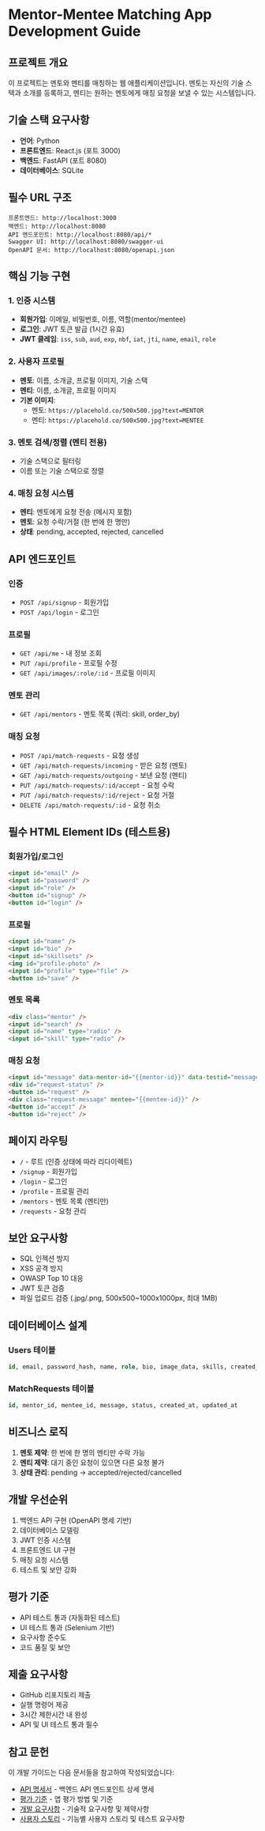 # Mentor-Mentee Matching App Development Guide

## 프로젝트 개요

이 프로젝트는 멘토와 멘티를 매칭하는 웹 애플리케이션입니다. 멘토는 자신의 기술 스택과 소개를 등록하고, 멘티는 원하는 멘토에게 매칭 요청을 보낼 수 있는 시스템입니다.

## 기술 스택 요구사항

- **언어**: Python
- **프론트엔드**: React.js (포트 3000)
- **백엔드**: FastAPI (포트 8080)
- **데이터베이스**: SQLite

## 필수 URL 구조

```
프론트엔드: http://localhost:3000
백엔드: http://localhost:8080
API 엔드포인트: http://localhost:8080/api/*
Swagger UI: http://localhost:8080/swagger-ui
OpenAPI 문서: http://localhost:8080/openapi.json
```

## 핵심 기능 구현

### 1. 인증 시스템
- **회원가입**: 이메일, 비밀번호, 이름, 역할(mentor/mentee)
- **로그인**: JWT 토큰 발급 (1시간 유효)
- **JWT 클레임**: `iss`, `sub`, `aud`, `exp`, `nbf`, `iat`, `jti`, `name`, `email`, `role`

### 2. 사용자 프로필
- **멘토**: 이름, 소개글, 프로필 이미지, 기술 스택
- **멘티**: 이름, 소개글, 프로필 이미지
- **기본 이미지**: 
  - 멘토: `https://placehold.co/500x500.jpg?text=MENTOR`
  - 멘티: `https://placehold.co/500x500.jpg?text=MENTEE`

### 3. 멘토 검색/정렬 (멘티 전용)
- 기술 스택으로 필터링
- 이름 또는 기술 스택으로 정렬

### 4. 매칭 요청 시스템
- **멘티**: 멘토에게 요청 전송 (메시지 포함)
- **멘토**: 요청 수락/거절 (한 번에 한 명만)
- **상태**: pending, accepted, rejected, cancelled

## API 엔드포인트

### 인증
- `POST /api/signup` - 회원가입
- `POST /api/login` - 로그인

### 프로필
- `GET /api/me` - 내 정보 조회
- `PUT /api/profile` - 프로필 수정
- `GET /api/images/:role/:id` - 프로필 이미지

### 멘토 관리
- `GET /api/mentors` - 멘토 목록 (쿼리: skill, order_by)

### 매칭 요청
- `POST /api/match-requests` - 요청 생성
- `GET /api/match-requests/incoming` - 받은 요청 (멘토)
- `GET /api/match-requests/outgoing` - 보낸 요청 (멘티)
- `PUT /api/match-requests/:id/accept` - 요청 수락
- `PUT /api/match-requests/:id/reject` - 요청 거절
- `DELETE /api/match-requests/:id` - 요청 취소

## 필수 HTML Element IDs (테스트용)

### 회원가입/로그인
```html
<input id="email" />
<input id="password" />
<input id="role" />
<button id="signup" />
<button id="login" />
```

### 프로필
```html
<input id="name" />
<input id="bio" />
<input id="skillsets" />
<img id="profile-photo" />
<input id="profile" type="file" />
<button id="save" />
```

### 멘토 목록
```html
<div class="mentor" />
<input id="search" />
<input id="name" type="radio" />
<input id="skill" type="radio" />
```

### 매칭 요청
```html
<input id="message" data-mentor-id="{{mentor-id}}" data-testid="message-{{mentor-id}}" />
<div id="request-status" />
<button id="request" />
<div class="request-message" mentee="{{mentee-id}}" />
<button id="accept" />
<button id="reject" />
```

## 페이지 라우팅

- `/` - 루트 (인증 상태에 따라 리다이렉트)
- `/signup` - 회원가입
- `/login` - 로그인
- `/profile` - 프로필 관리
- `/mentors` - 멘토 목록 (멘티만)
- `/requests` - 요청 관리

## 보안 요구사항

- SQL 인젝션 방지
- XSS 공격 방지
- OWASP Top 10 대응
- JWT 토큰 검증
- 파일 업로드 검증 (.jpg/.png, 500x500~1000x1000px, 최대 1MB)

## 데이터베이스 설계

### Users 테이블
```sql
id, email, password_hash, name, role, bio, image_data, skills, created_at
```

### MatchRequests 테이블
```sql
id, mentor_id, mentee_id, message, status, created_at, updated_at
```

## 비즈니스 로직

1. **멘토 제약**: 한 번에 한 명의 멘티만 수락 가능
2. **멘티 제약**: 대기 중인 요청이 있으면 다른 요청 불가
3. **상태 관리**: pending → accepted/rejected/cancelled

## 개발 우선순위

1. 백엔드 API 구현 (OpenAPI 명세 기반)
2. 데이터베이스 모델링
3. JWT 인증 시스템
4. 프론트엔드 UI 구현
5. 매칭 요청 시스템
6. 테스트 및 보안 강화

## 평가 기준

- API 테스트 통과 (자동화된 테스트)
- UI 테스트 통과 (Selenium 기반)
- 요구사항 준수도
- 코드 품질 및 보안

## 제출 요구사항

- GitHub 리포지토리 제출
- 실행 명령어 제공
- 3시간 제한시간 내 완성
- API 및 UI 테스트 통과 필수

## 참고 문헌

이 개발 가이드는 다음 문서들을 참고하여 작성되었습니다:

- [API 명세서](../mentor-mentee-api-spec.md) - 백엔드 API 엔드포인트 상세 명세
- [평가 기준](../mentor-mentee-app-assessment.md) - 앱 평가 방법 및 기준
- [개발 요구사항](../mentor-mentee-app-requirements.md) - 기술적 요구사항 및 제약사항
- [사용자 스토리](../mentor-mentee-app-user-stories.md) - 기능별 사용자 스토리 및 테스트 요구사항